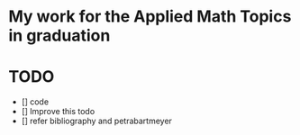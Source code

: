 # My work for the Applied Math Topics in graduation




# TODO

- [] code
- [] Improve this todo
- [] refer bibliography and petrabartmeyer

